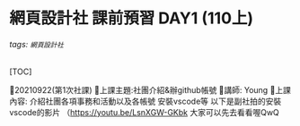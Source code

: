 # 網頁設計社 課前預習 DAY1 (110上)
###### tags: `網頁設計社`
[TOC]

🍉20210922(第1次社課)
🍉上課主題:社團介紹&辦github帳號
🍉講師: Young
🍉上課內容:
介紹社團各項事務和活動以及各帳號
安裝vscode等
以下是副社拍的安裝vscode的影片
（https://youtu.be/LsnXGW-GKbk
大家可以先去看看喔QwQ